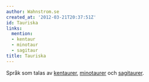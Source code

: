 ```yaml
---
author: Wahnstrom.se
created_at: '2012-03-21T20:37:51Z'
id: Tauriska
links:
  mention:
  - kentaur
  - minotaur
  - sagitaur
title: Tauriska
---
```


Språk som talas av [kentaurer], [minotaurer] och [sagitaurer].

  [kentaurer]: kentaur
  [minotaurer]: minotaur
  [sagitaurer]: sagitaur